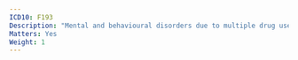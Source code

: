```yaml
---
ICD10: F193
Description: "Mental and behavioural disorders due to multiple drug use and use of other psychoactive substances: Withdrawal state"
Matters: Yes
Weight: 1
---
```

